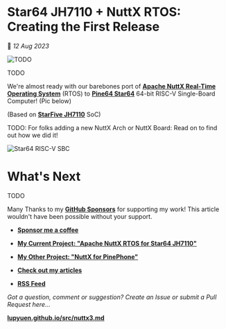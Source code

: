 # Star64 JH7110 + NuttX RTOS: Creating the First Release

📝 _12 Aug 2023_

![TODO](https://lupyuen.github.io/images/nuttx3-title.png)

TODO

We're almost ready with our barebones port of [__Apache NuttX Real-Time Operating System__](https://lupyuen.github.io/articles/nuttx2) (RTOS) to [__Pine64 Star64__](https://wiki.pine64.org/wiki/STAR64) 64-bit RISC-V Single-Board Computer! (Pic below)

(Based on [__StarFive JH7110__](https://doc-en.rvspace.org/Doc_Center/jh7110.html) SoC)

TODO: For folks adding a new NuttX Arch or NuttX Board: Read on to find out how we did it!

![Star64 RISC-V SBC](https://lupyuen.github.io/images/nuttx2-star64.jpg)

# What's Next

TODO

Many Thanks to my [__GitHub Sponsors__](https://github.com/sponsors/lupyuen) for supporting my work! This article wouldn't have been possible without your support.

-   [__Sponsor me a coffee__](https://github.com/sponsors/lupyuen)

-   [__My Current Project: "Apache NuttX RTOS for Star64 JH7110"__](https://github.com/lupyuen/nuttx-star64)

-   [__My Other Project: "NuttX for PinePhone"__](https://github.com/lupyuen/pinephone-nuttx)

-   [__Check out my articles__](https://lupyuen.github.io)

-   [__RSS Feed__](https://lupyuen.github.io/rss.xml)

_Got a question, comment or suggestion? Create an Issue or submit a Pull Request here..._

[__lupyuen.github.io/src/nuttx3.md__](https://github.com/lupyuen/lupyuen.github.io/blob/master/src/nuttx3.md)
